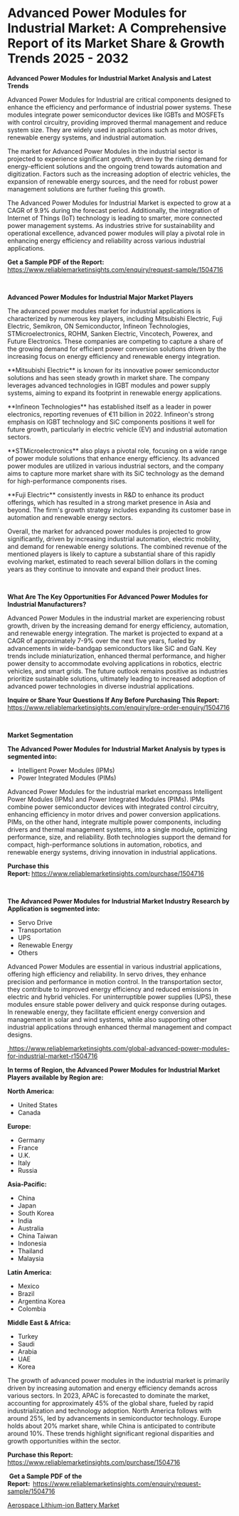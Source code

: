 <p><h1>Advanced Power Modules for Industrial Market: A Comprehensive Report of its Market Share & Growth Trends 2025 - 2032</h1></p><p><strong>Advanced Power Modules for Industrial Market Analysis and Latest Trends</strong></p>
<p><p>Advanced Power Modules for Industrial are critical components designed to enhance the efficiency and performance of industrial power systems. These modules integrate power semiconductor devices like IGBTs and MOSFETs with control circuitry, providing improved thermal management and reduce system size. They are widely used in applications such as motor drives, renewable energy systems, and industrial automation.</p><p>The market for Advanced Power Modules in the industrial sector is projected to experience significant growth, driven by the rising demand for energy-efficient solutions and the ongoing trend towards automation and digitization. Factors such as the increasing adoption of electric vehicles, the expansion of renewable energy sources, and the need for robust power management solutions are further fueling this growth.</p><p>The Advanced Power Modules for Industrial Market is expected to grow at a CAGR of 9.9% during the forecast period. Additionally, the integration of Internet of Things (IoT) technology is leading to smarter, more connected power management systems. As industries strive for sustainability and operational excellence, advanced power modules will play a pivotal role in enhancing energy efficiency and reliability across various industrial applications.</p></p>
<p><strong>Get a Sample PDF of the Report:&nbsp;</strong> <a href="https://www.reliablemarketinsights.com/enquiry/request-sample/1504716?utm_campaign=2197&utm_medium=2&utm_source=Github&utm_content=ia&utm_term=23032025&utm_id=advanced-power-modules-for-industrial">https://www.reliablemarketinsights.com/enquiry/request-sample/1504716</a></p>
<p>&nbsp;</p>
<p><strong>Advanced Power Modules for Industrial Major Market Players</strong></p>
<p><p>The advanced power modules market for industrial applications is characterized by numerous key players, including Mitsubishi Electric, Fuji Electric, Semikron, ON Semiconductor, Infineon Technologies, STMicroelectronics, ROHM, Sanken Electric, Vincotech, Powerex, and Future Electronics. These companies are competing to capture a share of the growing demand for efficient power conversion solutions driven by the increasing focus on energy efficiency and renewable energy integration.</p><p>**Mitsubishi Electric** is known for its innovative power semiconductor solutions and has seen steady growth in market share. The company leverages advanced technologies in IGBT modules and power supply systems, aiming to expand its footprint in renewable energy applications.</p><p>**Infineon Technologies** has established itself as a leader in power electronics, reporting revenues of €11 billion in 2022. Infineon's strong emphasis on IGBT technology and SiC components positions it well for future growth, particularly in electric vehicle (EV) and industrial automation sectors.</p><p>**STMicroelectronics** also plays a pivotal role, focusing on a wide range of power module solutions that enhance energy efficiency. Its advanced power modules are utilized in various industrial sectors, and the company aims to capture more market share with its SiC technology as the demand for high-performance components rises.</p><p>**Fuji Electric** consistently invests in R&D to enhance its product offerings, which has resulted in a strong market presence in Asia and beyond. The firm's growth strategy includes expanding its customer base in automation and renewable energy sectors.</p><p>Overall, the market for advanced power modules is projected to grow significantly, driven by increasing industrial automation, electric mobility, and demand for renewable energy solutions. The combined revenue of the mentioned players is likely to capture a substantial share of this rapidly evolving market, estimated to reach several billion dollars in the coming years as they continue to innovate and expand their product lines.</p></p>
<p>&nbsp;</p>
<p><strong>What Are The Key Opportunities For Advanced Power Modules for Industrial Manufacturers?</strong></p>
<p><p>Advanced Power Modules in the industrial market are experiencing robust growth, driven by the increasing demand for energy efficiency, automation, and renewable energy integration. The market is projected to expand at a CAGR of approximately 7-9% over the next five years, fueled by advancements in wide-bandgap semiconductors like SiC and GaN. Key trends include miniaturization, enhanced thermal performance, and higher power density to accommodate evolving applications in robotics, electric vehicles, and smart grids. The future outlook remains positive as industries prioritize sustainable solutions, ultimately leading to increased adoption of advanced power technologies in diverse industrial applications.</p></p>
<p><strong>Inquire or Share Your Questions If Any Before Purchasing This Report:</strong> <a href="https://www.reliablemarketinsights.com/enquiry/pre-order-enquiry/1504716?utm_campaign=2197&utm_medium=2&utm_source=Github&utm_content=ia&utm_term=23032025&utm_id=advanced-power-modules-for-industrial">https://www.reliablemarketinsights.com/enquiry/pre-order-enquiry/1504716</a></p>
<p>&nbsp;</p>
<p><strong>Market Segmentation</strong></p>
<p><strong>The Advanced Power Modules for Industrial Market Analysis by types is segmented into:</strong></p>
<p><ul><li>Intelligent Power Modules (IPMs)</li><li>Power Integrated Modules (PIMs)</li></ul></p>
<p><p>Advanced Power Modules for the industrial market encompass Intelligent Power Modules (IPMs) and Power Integrated Modules (PIMs). IPMs combine power semiconductor devices with integrated control circuitry, enhancing efficiency in motor drives and power conversion applications. PIMs, on the other hand, integrate multiple power components, including drivers and thermal management systems, into a single module, optimizing performance, size, and reliability. Both technologies support the demand for compact, high-performance solutions in automation, robotics, and renewable energy systems, driving innovation in industrial applications.</p></p>
<p><strong>Purchase this Report:&nbsp;</strong><a href="https://www.reliablemarketinsights.com/purchase/1504716?utm_campaign=2197&utm_medium=2&utm_source=Github&utm_content=ia&utm_term=23032025&utm_id=advanced-power-modules-for-industrial">https://www.reliablemarketinsights.com/purchase/1504716</a></p>
<p>&nbsp;</p>
<p><strong>The Advanced Power Modules for Industrial Market Industry Research by Application is segmented into:</strong></p>
<p><ul><li>Servo Drive</li><li>Transportation</li><li>UPS</li><li>Renewable Energy</li><li>Others</li></ul></p>
<p><p>Advanced Power Modules are essential in various industrial applications, offering high efficiency and reliability. In servo drives, they enhance precision and performance in motion control. In the transportation sector, they contribute to improved energy efficiency and reduced emissions in electric and hybrid vehicles. For uninterruptible power supplies (UPS), these modules ensure stable power delivery and quick response during outages. In renewable energy, they facilitate efficient energy conversion and management in solar and wind systems, while also supporting other industrial applications through enhanced thermal management and compact designs.</p></p>
<p><a href="https://www.reliablemarketinsights.com/global-advanced-power-modules-for-industrial-market-r1504716?utm_campaign=2197&utm_medium=2&utm_source=Github&utm_content=ia&utm_term=23032025&utm_id=advanced-power-modules-for-industrial">&nbsp;https://www.reliablemarketinsights.com/global-advanced-power-modules-for-industrial-market-r1504716</a></p>
<p><strong>In terms of Region, the Advanced Power Modules for Industrial Market Players available by Region are:</strong></p>
<p>
    <p> <strong> North America: </strong>
        <ul>
            <li>United States</li>
            <li>Canada</li>
        </ul>
        </p> 
    <p> <strong> Europe: </strong>
        <ul>
            <li>Germany</li>
            <li>France</li>
            <li>U.K.</li>
            <li>Italy</li>
            <li>Russia</li>
        </ul>
        </p> 
    <p> <strong> Asia-Pacific: </strong>
        <ul>
            <li>China</li>
            <li>Japan</li>
            <li>South Korea</li>
            <li>India</li>
            <li>Australia</li>
            <li>China Taiwan</li>
            <li>Indonesia</li>
            <li>Thailand</li>
            <li>Malaysia</li>
        </ul>
        </p> 
    <p> <strong> Latin America: </strong>
        <ul>
            <li>Mexico</li>
            <li>Brazil</li>
            <li>Argentina Korea</li>
            <li>Colombia</li>
        </ul>
        </p> 
    <p> <strong> Middle East & Africa: </strong>
        <ul>
            <li>Turkey</li>
            <li>Saudi</li>
            <li>Arabia</li>
            <li>UAE</li>
            <li>Korea</li>
        </ul>
    </p>
    </p>
<p><p>The growth of advanced power modules in the industrial market is primarily driven by increasing automation and energy efficiency demands across various sectors. In 2023, APAC is forecasted to dominate the market, accounting for approximately 45% of the global share, fueled by rapid industrialization and technology adoption. North America follows with around 25%, led by advancements in semiconductor technology. Europe holds about 20% market share, while China is anticipated to contribute around 10%. These trends highlight significant regional disparities and growth opportunities within the sector.</p></p>
<p><strong>Purchase this Report: </strong><a href="https://www.reliablemarketinsights.com/purchase/1504716?utm_campaign=2197&utm_medium=2&utm_source=Github&utm_content=ia&utm_term=23032025&utm_id=advanced-power-modules-for-industrial">https://www.reliablemarketinsights.com/purchase/1504716</a></p>
<p>&nbsp;<strong>Get a Sample PDF of the Report:&nbsp;&nbsp;</strong><a href="https://www.reliablemarketinsights.com/enquiry/request-sample/1504716?utm_campaign=2197&utm_medium=2&utm_source=Github&utm_content=ia&utm_term=23032025&utm_id=advanced-power-modules-for-industrial">https://www.reliablemarketinsights.com/enquiry/request-sample/1504716</a></p>
<p><strong></strong></p>
<p><p><a href="https://github.com/jerhoskinson197676/Market-Research-Report-List-1/blob/main/aerospace-lithium-ion-battery-market.md?utm_campaign=2197&utm_medium=2&utm_source=Github&utm_content=ia&utm_term=23032025&utm_id=advanced-power-modules-for-industrial">Aerospace Lithium-ion Battery Market</a></p></p>
